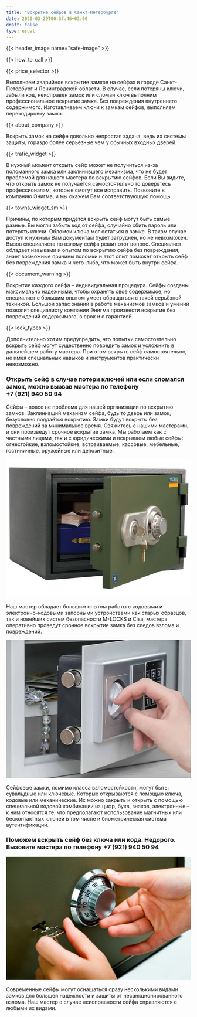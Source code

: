 ```yaml
---
title: "Вскрытие сейфов в Санкт-Петербурге"
date: 2020-03-29T00:37:46+03:00
draft: false
type: usual
---
```


{{< header_image name="safe-image" >}}

{{< how_to_call >}}

{{< price_selector >}}

Выполняем аварийное вскрытие замков на сейфах в городе Санкт-Петербург и Ленинградской области. В случае, если потеряны ключи, забыли код, неисправен замок или сломан ключ выполним профессиональное вскрытие замка. Без повреждения внутреннего содержимого. Изготавливаем ключи к замкам сейфов, выполняем перекодировку замка.

{{< about_company >}}

Вскрыть замок на сейфе довольно непростая задача, ведь их системы защиты, гораздо более серьёзные чем у обычных входных дверей.

{{< trafic_widget >}}

В нужный момент открыть сейф может не получиться из-за поломанного замка или заклинившего механизма, что не будет проблемой для нашего мастера по вскрытию сейфов. Если Вы видите, что открыть замок не получается самостоятельно то доверьтесь профессионалам, которые смогут все исправить. Позвоните в компанию Энигма, и мы окажем Вам соответствующую помощь.

{{< towns_widget_sm >}}

Причины, по которым придётся вскрыть сейф могут быть самые разные. Вы могли забыть код от сейфа, случайно сбить пароль или потерять ключи.  Обломок ключа мог остаться в замке. В таком случае доступ к нужным Вам документам будет затруднён, но не  невозможен. Вызов специалиста по взлому сейфа решит этот вопрос. Специалист обладает навыками и опытом по вскрытию сейфа без повреждения, знает возможные причины поломки и этот опыт поможет открыть сейф без повреждения замка и чего-либо, что может быть внутри сейфа.

{{< document_warning >}}

Вскрытие каждого сейфа – индивидуальная процедура. Сейфы созданы  максимально надёжными, чтобы охранять своё содержимое, но специалист с  большим опытом умеет обращаться с такой серьёзной техникой. Большой запас знаний в работе механизмов замков и умений позволит  специалисту компании Энигма произвести вскрытие без повреждений  содержимого, в срок и с гарантией.

{{< lock_types >}}

Дополнительно хотим предупредить, что попытки самостоятельно вскрыть сейф могут существенно повредить замок и  усложнить в дальнейшем работу мастера. При этом вскрыть сейф самостоятельно, не имея специальных навыков и  инструментов практически невозможно.

### Открыть сейф в случае потери ключей или если сломался замок, можно вызвав мастера по телефону +7&#160;(921)&#160;940&#160;50&#160;94

Сейфы – вовсе не проблема для нашей организации по вскрытию замков. Заклинивший механизм сейфа, будь то дверь или замок, безусловно  поддаётся вскрытию. Замки будут вскрыты без повреждений за минимальное  время. Свяжитесь с нашими мастерами, и они произведут срочное вскрытие замка. Мы работаем как с частными лицами,  так и с юридическими и вскрываем любые сейфы: огнестойкие,  взломостойкие, встраиваемые, кассовые, мебельные, гостиничные, оружейные или депозитные.

![сейф](safe.jpg)

Наш мастер обладает большим опытом работы с кодовыми и  электронно-кодовыми запорными устройствами как старых образцов, так и  новейших систем безопасности M-LOCKS и Cisa, мастера оперативно проведут срочное  вскрытие замка без следов взлома и повреждений.

![дверь сейфа](safedoor.jpg)

Сейфовые замки, помимо класса  взломостойкости, могут быть: сувальдные или ключевые. Которые  открываются с помощью ключа, кодовые или механические. Их можно закрыть и открыть с помощью  специальной кодовой комбинации из цифр, букв, знаков, электронные – к ним относятся те, что предполагают использование  магнитных или бесконтактных ключей в том числе и биометрическая система  аутентификации.

### Поможем вскрыть сейф без ключа или кода. Недорого. Вызовите мастера по телефону +7&#160;(921)&#160;940&#160;50&#160;94

![дверь сейфа](safelock.jpg)

Современные сейфы могут оснащаться сразу несколькими видами замков  для большей надежности и защиты от несанкционированного взлома. Наш  мастер в случае неисправности сейфа справляются с любыми их видами.